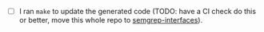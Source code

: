 - [ ] I ran `make` to update the generated code (TODO: have a CI check
  do this or better, move this whole repo to
  [semgrep-interfaces](https://github.com/returntocorp/semgrep-interfaces)).


